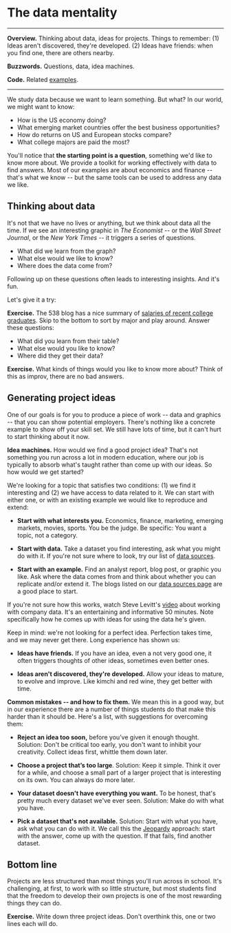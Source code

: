 # The data mentality

---
**Overview.** Thinking about data, ideas for projects.  Things to remember:  (1) Ideas aren't discovered, they're developed.  (2) Ideas have friends:  when you find one, there are others nearby. 

**Buzzwords.** Questions, data, idea machines. 

**Code.** Related [examples](https://github.com/DaveBackus/Data_Bootcamp/blob/master/Code/IPython/bootcamp_examples.ipynb).

---

We study data because we want to learn something. But what? In our world, we might want to know:  

* How is the US economy doing?  
* What emerging market countries offer the best business opportunities? 
* How do returns on US and European stocks compare?   
* What college majors are paid the most?  

You'll notice that **the starting point is a question**, something we'd like to know more about.  We provide a toolkit for working effectively with data to find answers.  Most of our examples are about economics and finance -- that's what we know -- but the same tools can be used to address any data we like.    


<!--
Once we have a question, we can start looking for data that might help us come up with an answer. This leads to more questions:  

* What data would be helpful in answering our question?  
* Where can we find it?  
* What should we do with it once we have it?  
--> 


## Thinking about data 

It's not that we have no lives or anything, but we think about data all the time.  If we see an interesting graphic in *The Economist* -- or the *Wall Street Journal*, or the *New York Times* -- it triggers a series of questions.  

* What did we learn from the graph?
* What else would we like to know?  
* Where does the data come from?  

Following up on these questions often leads to interesting insights.  And it's fun.  

Let's give it a try:  

**Exercise.** The 538 blog has a nice summary of [salaries of recent college graduates](http://fivethirtyeight.com/features/the-economic-guide-to-picking-a-college-major/).  Skip to the bottom to sort by major and play around. Answer these questions:

* What did you learn from their table?  
* What else would you like to know?  
* Where did they get their data?  

**Exercise.** What kinds of things would you like to know more about?  Think of this as improv, there are no bad answers. 


## Generating project ideas 

One of our goals is for you to produce a piece of work -- data and graphics -- that you can show potential employers.  There's nothing like a concrete example to show off your skill set.  We still have lots of time, but it can't hurt to start thinking about it now. 

**Idea machines.** How would we find a good project idea?  That's not something you run across a lot in modern education, where our job is typically to absorb what's taught rather than come up with our ideas.  So how would we get started?  

We're looking for a topic that satisfies two conditions:  (1) we find it interesting and (2) we have access to data related to it. We can start with either one, or with an existing example we would like to reproduce and extend:  

* **Start with what interests you.**  Economics, finance, marketing, emerging markets, movies, sports. You be the judge.  Be specific:  You want a topic, not a category.  

* **Start with data.**  Take a dataset you find interesting, ask what you might do with it.  If you're not sure where to look, try our list of [data sources](http://databootcamp.nyuecon.com/bootcamp_data/). 

* **Start with an example.**  Find an analyst report, blog post, or graphic you like.  Ask where the data comes from and think about whether you can replicate and/or extend it. The blogs listed on our [data sources page](http://databootcamp.nyuecon.com/bootcamp_data/) are a good place to start.  

If you're not sure how this works, watch Steve Levitt's [video](https://youtu.be/r5jATFtKtI8?t=5m10s) about working with company data. It's an entertaining and informative 50 minutes. Note specifically how he comes up with ideas for using the data he's given.  

Keep in mind:  we're not looking for a perfect idea. Perfection takes time, and we may never get there.  Long experience has shown us:  

<!--
* **Start small.** Small ideas often grow into bigger ones.  
-->

* **Ideas have friends.**  If you have an idea, even a not very good one, it often triggers thoughts of other ideas, sometimes even better ones.  

* **Ideas aren't discovered, they're developed.**  Allow your ideas to mature, to evolve and improve.  Like kimchi and red wine, they get better with time.  

**Common mistakes -- and how to fix them.**  We mean this in a good way, but in our experience there are a number of things students do that make this harder than it should be.  Here's a list, with suggestions for overcoming them: 

*  **Reject an idea too soon,** before you’ve given it enough thought.  Solution:  Don't be critical too early, you don't want to inhibit your creativity.  Collect ideas first, whittle them down later.    

*  **Choose a project that’s too large**.  Solution:  Keep it simple.  Think it over for a while, and choose a small part of a larger project that is interesting on its own.  You can always do more later.   

*  **Your dataset doesn't have everything you want.**  To be honest, that's pretty much every dataset we've ever seen.  Solution:  Make do with what you have.  

*  **Pick a dataset that's not available.**  Solution:  Start with what you have, ask what you can do with it.  We call this the [Jeopardy](https://en.wikipedia.org/wiki/Jeopardy!) approach:  start with the answer, come up with the question.  If that fails, find another dataset.  


## Bottom line  

Projects are less structured than most things you'll run across in school.  It's challenging, at first, to work with so little structure, but most students find that the freedom to develop their own projects is one of the most rewarding things they can do.  

**Exercise.**  Write down three project ideas.  Don't overthink this, one or two lines each will do.  